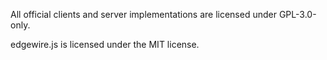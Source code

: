 All official clients and server implementations are licensed under GPL-3.0-only.

edgewire.js is licensed under the MIT license.

